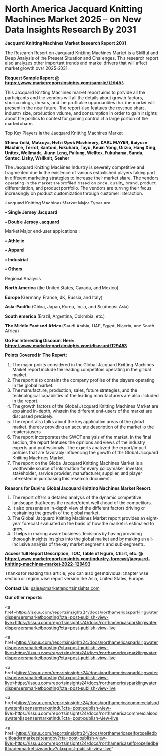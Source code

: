 # North America Jacquard Knitting Machines Market 2025 – on New Data Insights Research By 2031

<strong>Jacquard Knitting Machines Market Research Report 2031</strong>

The Research Report on Jacquard Knitting Machines Market is a Skillful and Deep Analysis of the Present Situation and Challenges. This research report also analyzes other important trends and market drivers that will affect market growth over 2025-2031.

<strong>Request Sample Report @ <a href=https://www.marketreportsinsights.com/sample/129493>https://www.marketreportsinsights.com/sample/129493</a></strong>

This Jacquard Knitting Machines market report aims to provide all the participants and the vendors will all the details about growth factors, shortcomings, threats, and the profitable opportunities that the market will present in the near future. The report also features the revenue share, industry size, production volume, and consumption in order to gain insights about the politics to contest for gaining control of a large portion of the market share.

Top Key Players in the Jacquard Knitting Machines Market:

<strong>Shima Seiki, Matsuya, Hefei Opek Machinery, KARL MAYER, Baiyuan Machine, Terrot, Santoni, Fukuhara, Tayu, Keum Yong, Orizio, Hang Xing, Unitex, Wellmade, Jiunn Long, Pailung, Welltex, Fukuhama, Sanda, Santec, Lisky, Wellknit, Senher</strong>

The Jacquard Knitting Machines Industry is severely competitive and fragmented due to the existence of various established players taking part in different marketing strategies to increase their market share. The vendors operating in the market are profiled based on price, quality, brand, product differentiation, and product portfolio. The vendors are turning their focus increasingly on product customization through customer interaction.

Jacquard Knitting Machines Market Major Types are:

<strong>• Single Jersey Jacquard

• Double Jersey Jacquard</strong>

Market Major end-user applications :

<strong>• Athletic

• Apparel

• Industrial

• Others</strong>

Regional Analysis

</u><strong><b>North America</b></strong> (the United States, Canada, and Mexico)

<strong><b>Europe </b></strong>(Germany, France, UK, Russia, and Italy)

<strong><b>Asia-Pacific</b></strong> (China, Japan, Korea, India, and Southeast Asia)

<strong><b>South America</b></strong> (Brazil, Argentina, Colombia, etc.)

<strong><b>The Middle East and Africa</b></strong> (Saudi Arabia, UAE, Egypt, Nigeria, and South Africa)

<strong>Go For Interesting Discount Here: <a href=https://www.marketreportsinsights.com/discount/129493>https://www.marketreportsinsights.com/discount/129493</a></strong>

<strong>Points Covered in The Report:</strong>
<ol>
  <li>The major points considered in the Global Jacquard Knitting Machines Market report include the leading competitors operating in the global market.</li>
  <li>The report also contains the company profiles of the players operating in the global market.</li>
  <li>The manufacture, production, sales, future strategies, and the technological capabilities of the leading manufacturers are also included in the report.</li>
  <li>The growth factors of the Global Jacquard Knitting Machines Market are explained in-depth, wherein the different end-users of the market are discussed precisely.</li>
  <li>The report also talks about the key application areas of the global market, thereby providing an accurate description of the market to the readers/users.</li>
  <li>The report incorporates the SWOT analysis of the market. In the final section, the report features the opinions and views of the industry experts and professionals. The experts analyzed the export/import policies that are favorably influencing the growth of the Global Jacquard Knitting Machines Market.</li>
  <li>The report on the Global Jacquard Knitting Machines Market is a worthwhile source of information for every policymaker, investor, stakeholder, service provider, manufacturer, supplier, and player interested in purchasing this research document.</li>
</ol>
<strong>Reasons for Buying Global Jacquard Knitting Machines Market Report:</strong>

<ol>
  <li>The report offers a detailed analysis of the dynamic competitive landscape that keeps the reader/client well ahead of the competitors.</li>
  <li>It also presents an in-depth view of the different factors driving or restraining the growth of the global market.</li>
  <li>The Global Jacquard Knitting Machines Market report provides an eight-year forecast evaluated on the basis of how the market is estimated to grow.</li>
  <li>It helps in making aware business decisions by having providing thorough insights insights into the global market and by making an all-inclusive analysis of the key market segments and sub-segments.</li>
</ol>
<strong>Access full Report Description, TOC, Table of Figure, Chart, etc. @ <a href=https://www.marketreportsinsights.com/industry-forecast/jacquard-knitting-machines-market-2022-129493>https://www.marketreportsinsights.com/industry-forecast/jacquard-knitting-machines-market-2022-129493</a></strong>


Thanks for reading this article; you can also get individual chapter wise section or region wise report version like Asia, United States, Europe.

<strong>Contact Us:</strong>
sales@marketreportsinsights.com

<strong>Our other reports:</strong>

<a href=https://issuu.com/reportsinsights24/docs/northamericasparklingwaterdispensersmarketboosting?cta=post-publish-view-live>https://issuu.com/reportsinsights24/docs/northamericasparklingwaterdispensersmarketboosting?cta=post-publish-view-live</a>

<a href=https://issuu.com/reportsinsights24/docs/northamericasparklingwaterdispensersmarketboosting?cta=post-publish-view-live>https://issuu.com/reportsinsights24/docs/northamericasparklingwaterdispensersmarketboosting?cta=post-publish-view-live</a>

<a href=https://issuu.com/reportsinsights24/docs/northamericasparklingwaterdispensersmarketboosting?cta=post-publish-view-live>https://issuu.com/reportsinsights24/docs/northamericasparklingwaterdispensersmarketboosting?cta=post-publish-view-live</a>

<a href=https://issuu.com/reportsinsights24/docs/northamericacommercialsodawaterdispensermarketindu?cta=post-publish-view-live>https://issuu.com/reportsinsights24/docs/northamericacommercialsodawaterdispensermarketindu?cta=post-publish-view-live</a>

<a href=https://issuu.com/reportsinsights24/docs/northamericaselfpropelledbeltloadermarketsizeandov?cta=post-publish-view-live>https://issuu.com/reportsinsights24/docs/northamericaselfpropelledbeltloadermarketsizeandov?cta=post-publish-view-live</a>"
